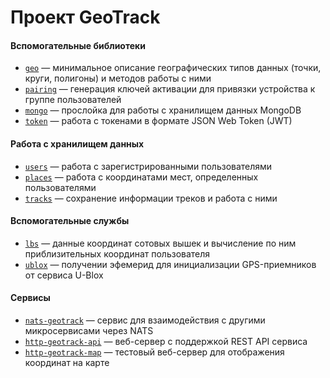 # Проект GeoTrack

#### Вспомогательные библиотеки

- [`geo`](../../tree/master/geo) — минимальное описание географических типов данных (точки, круги, полигоны) и методов работы с ними
- [`pairing`](../../tree/master/pairing) — генерация ключей активации для привязки устройства к группе пользователей
- [`mongo`](../../tree/master/mongo) — прослойка для работы с хранилищем данных MongoDB
- [`token`](../../tree/master/token) — работа с токенами в формате JSON Web Token (JWT)

#### Работа с хранилищем данных

- [`users`](../../tree/master/users) — работа с зарегистрированными пользователями
- [`places`](../../tree/master/places) — работа с координатами мест, определенных пользователями
- [`tracks`](../../tree/master/tracks) — сохранение информации треков и работа с ними

#### Вспомогательные службы

- [`lbs`](../../tree/master/lbs) — данные координат сотовых вышек и вычисление по ним приблизительных координат пользователя
- [`ublox`](../../tree/master/ublox) — получении эфемерид для инициализации GPS-приемников от сервиса U-Blox

#### Сервисы

- [`nats-geotrack`](../../tree/master/nats-geotrack) — сервис для взаимодействия с другими микросервисами через NATS
- [`http-geotrack-api`](../../tree/master/http-geotrack-api) — веб-сервер с поддержкой REST API сервиса
- [`http-geotrack-map`](../../tree/master/http-geotrack-map) — тестовый веб-сервер для отображения координат на карте

